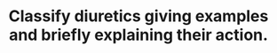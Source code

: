 ---
title: "Classify diuretics giving examples and briefly explaining their action."
entityType: SAQ
exam: PEX
college: ANZCA
year: 2000
sitting: B
question: 10
passRate: 79
EC_expectedDomains:
- "While possible to classify diuretics in a ‘uniform way’ by their site of action (action on proximal tubule, loop of Henle, etc.) or mechanism (osmotic, inhibitor of ion exchange, etc.), the majority of standard texts use a mixture of these. Thus acceptable answers for this question could include any of the above, as long as all major types of diuretics were mentioned. The commonest classifications used were: action in proximal tubule (carbonic anhydrase inhibitor); loop of Henle (loop diuretics); distal tubule (thiazide compounds); collecting ducts (potassium ‘sparing’ agents); osmotic agents. A specific example was expected for each of the other ‘major’ classes (e.g. acetazolamide, frusemide, chlorothiazide, spironolactone, mannitol). A brief but clear explanation of the mechanism of action was expected."
EC_extraCredit:
- "Mention of diuresis secondary to increases in cardiac output, renal blood flow and glomerular filtration, or to antagonism of the effects of antidiuretic hormone, also received credit."
EC_errorsCommon:
- "It was commonly assumed that a description of altered ion flux alone was an explanation of diuresis. This was particularly apparent in descriptions of inhibition of carbonic anhydrase. Few answers mentioned the effect of osmotic diuretics on the renal medulla’s concentration gradient or the difference between the site of action of spironolactone and other potassium sparing diuretics such as triamterene. Details of the therapeutic uses of diuretics gained no credit."
---